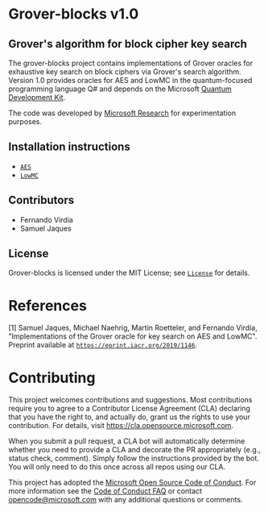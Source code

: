# Grover-blocks v1.0
## Grover's algorithm for block cipher key search

The grover-blocks project contains implementations of Grover oracles for exhaustive key search on block ciphers via Grover's search algorithm. Version 1.0 provides oracles for AES and LowMC in the quantum-focused programming language Q# and depends on the Microsoft [Quantum Development Kit](https://www.microsoft.com/en-us/quantum/development-kit). 

The code was developed by [Microsoft Research](http://research.microsoft.com/) for experimentation purposes.

## Installation instructions
- [`AES`](aes/INSTALL.md)
- [`LowMC`](lowmc/INSTALL.md)

## Contributors
- Fernando Virdia
- Samuel Jaques

## License
Grover-blocks is licensed under the MIT License; see [`License`](LICENSE) for details.

# References
[1] Samuel Jaques, Michael Naehrig, Martin Roetteler, and Fernando Virdia, "Implementations of the Grover oracle for key search on AES and LowMC".
Preprint available at [`https://eprint.iacr.org/2019/1146`](https://eprint.iacr.org/2019/1146).


# Contributing

This project welcomes contributions and suggestions.  Most contributions require you to agree to a
Contributor License Agreement (CLA) declaring that you have the right to, and actually do, grant us
the rights to use your contribution. For details, visit https://cla.opensource.microsoft.com.

When you submit a pull request, a CLA bot will automatically determine whether you need to provide
a CLA and decorate the PR appropriately (e.g., status check, comment). Simply follow the instructions
provided by the bot. You will only need to do this once across all repos using our CLA.

This project has adopted the [Microsoft Open Source Code of Conduct](https://opensource.microsoft.com/codeofconduct/).
For more information see the [Code of Conduct FAQ](https://opensource.microsoft.com/codeofconduct/faq/) or
contact [opencode@microsoft.com](mailto:opencode@microsoft.com) with any additional questions or comments.


